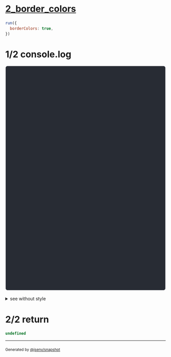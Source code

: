 # [2_border_colors](../../table_2_cells_same_row.test.mjs#L138)

```js
run({
  borderColors: true,
})
```

# 1/2 console.log

![img](console.log.svg)

<details>
  <summary>see without style</summary>

```console
--- right_and_left ---
 a ││ b 
--- top_right_and_bottom_left ---
───┐╷   
 a ││ b 
   ╵└───
--- bottom_right_and_top_left ---
   ╷┌───
 a ││ b 
───┘╵   
--- bottom_left_and_top_right ---
╷   ───┐
│ a  b │
└───   ╵
--- left_bottom_right_and_top_right ---
╷   ┌───┐
│ a │ b │
└───┘   ╵
--- top_right_bottom_right ---
───┐   ╷
 a │ b │
   └───┘
--- top_left_bottom_right ---
───┐   ╷
 a │ b │
   └───┘
--- all_but_bottom_all_but_top ---
┌───┐╷   ╷
│ a ││ b │
╵   ╵└───┘
--- all_but_right_all_but_left ---
┌──────┐
│ a  b │
└──────┘
--- all_but_right_all ---
┌───┬───┐
│ a │ b │
└───┴───┘
--- all_all_but_left ---
┌───┬───┐
│ a │ b │
└───┴───┘
--- all ---
┌───┐┌───┐
│ a ││ b │
└───┘└───┘
```

</details>


# 2/2 return

```js
undefined
```

---

<sub>
  Generated by <a href="https://github.com/jsenv/core/tree/main/packages/independent/snapshot">@jsenv/snapshot</a>
</sub>
